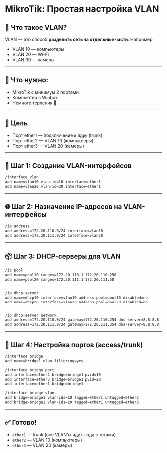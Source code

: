 # MikroTik: Простая настройка VLAN

## 📌 Что такое VLAN?
VLAN — это способ **разделить сеть на отдельные части**. Например:
- VLAN 10 — компьютеры
- VLAN 20 — Wi-Fi
- VLAN 30 — камеры

---

## 🧰 Что нужно:
- MikroTik с минимум 2 портами
- Компьютер с Winbox
- Немного терпения 🙂

---

## 🎯 Цель
- Порт ether1 — подключение к ядру (trunk)
- Порт ether2 — VLAN 10 (компьютеры)
- Порт ether3 — VLAN 20 (камеры)

---

## 🧱 Шаг 1: Создание VLAN-интерфейсов

```bash
/interface vlan
add name=vlan10 vlan-id=10 interface=ether1
add name=vlan20 vlan-id=20 interface=ether1

```

---

## 🌐 Шаг 2: Назначение IP-адресов на VLAN-интерфейсы

```bash
/ip address
add address=172.20.110.0/24 interface=vlan10
add address=172.20.111.0/24 interface=vlan20

```

---

## 📦 Шаг 3: DHCP-серверы для VLAN

```bash
/ip pool
add name=pool10 ranges=172.20.110.1-172.20.110.250
add name=pool20 ranges=172.20.111.1-172.20.111.50


/ip dhcp-server
add name=dhcp10 interface=vlan10 address-pool=pool10 disabled=no
add name=dhcp20 interface=vlan20 address-pool=pool20 disabled=no


/ip dhcp-server network
add address=172.20.110.0/24 gateway=172.20.110.254 dns-server=8.8.8.8
add address=172.20.111.0/24 gateway=172.20.111.254 dns-server=8.8.8.8

```

---

## 🔧 Шаг 4: Настройка портов (access/trunk)

```bash
/interface bridge
add name=bridge1 vlan-filtering=yes

/interface bridge port
add interface=ether2 bridge=bridge1 pvid=10
add interface=ether3 bridge=bridge1 pvid=20
add interface=ether1 bridge=bridge1

/interface bridge vlan
add bridge=bridge1 vlan-ids=10 tagged=ether1 untagged=ether2
add bridge=bridge1 vlan-ids=20 tagged=ether1 untagged=ether3

```

---

## ✅ Готово!
- `ether1` — trunk (все VLAN'ы идут сюда с тегами)
- `ether2` — VLAN 10 (компьютеры)
- `ether3` — VLAN 20 (камеры)



